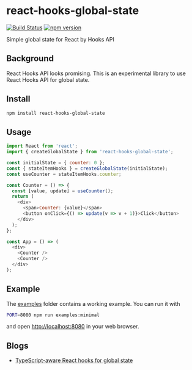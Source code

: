 react-hooks-global-state
==========================

[![Build Status](https://travis-ci.com/dai-shi/react-hooks-global-state.svg?branch=master)](https://travis-ci.com/dai-shi/react-hooks-global-state)
[![npm version](https://badge.fury.io/js/react-hooks-global-state.svg)](https://badge.fury.io/js/react-hooks-global-state)

Simple global state for React by Hooks API

Background
----------

React Hooks API looks promising.
This is an experimental library to use React Hooks API for global state.

Install
-------

```bash
npm install react-hooks-global-state
```

Usage
-----

```javascript
import React from 'react';
import { createGlobalState } from 'react-hooks-global-state';

const initialState = { counter: 0 };
const { stateItemHooks } = createGlobalState(initialState);
const useCounter = stateItemHooks.counter;

const Counter = () => {
  const [value, update] = useCounter();
  return (
    <div>
      <span>Counter: {value}</span>
      <button onClick={() => update(v => v + 1)}>Click</button>
    </div>
  );
};

const App = () => (
  <div>
    <Counter />
    <Counter />
  </div>
);
```

Example
-------

The [examples](examples) folder contains a working example.
You can run it with

```bash
PORT=8080 npm run examples:minimal
```

and open <http://localhost:8080> in your web browser.

Blogs
-----

- [TypeScript-aware React hooks for global state](https://medium.com/@dai_shi/typescript-aware-react-hooks-for-global-state-b6e2dfc0e9a7)
